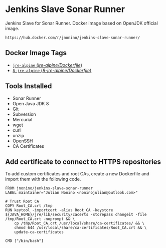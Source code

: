 # Jenkins Slave Sonar Runner #

Jenkins Slave for Sonar Runner. Docker image based on OpenJDK official image.

	https://hub.docker.com/r/jnonino/jenkins-slave-sonar-runner/

## Docker Image Tags ##

-	[`jre-alpine` (*jre-alpine/Dockerfile*)](https://github.com/jnonino/jenkins-slave-sonar-runner/blob/master/jre-alpine/Dockerfile)
-	[`8-jre-alpine` (*8-jre-alpine/Dockerfile*)](https://github.com/jnonino/jenkins-slave-gradle/blob/master/8jre-alpine/Dockerfile)

## Tools Installed ##

- Sonar Runner
- Open Java JDK 8
- Git
- Subversion
- Mercurial
- wget
- curl
- unzip
- OpenSSH
- CA Certificates

## Add certificate to connect to HTTPS repositories

To add custom certificates and root CAs, create a new Dockerfile and import them with the following code.

	FROM jnonino/jenkins-slave-sonar-runner
	LABEL maintainer="Julian Nonino <noninojulian@outlook.com>"

	# Trust Root CA
	COPY Root_CA.crt /tmp
	RUN keytool -importcert -alias Root_CA -keystore ${JAVA_HOME}/jre/lib/security/cacerts -storepass changeit -file /tmp/Root_CA.crt -noprompt && \
		cp /tmp/Root_CA.crt /usr/local/share/ca-certificates/ && \
		chmod 644 /usr/local/share/ca-certificates/Root_CA.crt && \
		update-ca-certificates

	CMD ["/bin/bash"]
